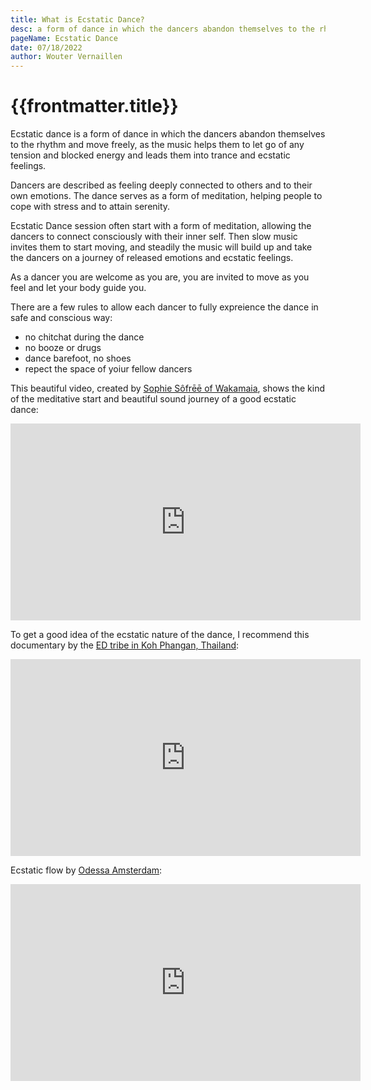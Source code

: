 ```yaml
---
title: What is Ecstatic Dance?
desc: a form of dance in which the dancers abandon themselves to the rhythm and move freely, as the music leads them...
pageName: Ecstatic Dance
date: 07/18/2022
author: Wouter Vernaillen
---
```


# {{frontmatter.title}}

Ecstatic dance is a form of dance in which the dancers abandon themselves to the rhythm and move freely,
as the music helps them to let go of any tension and blocked energy and leads them into trance and ecstatic feelings.

Dancers are described as feeling deeply connected to others and to their own emotions. The dance serves as a form of meditation, helping people to cope with stress and to attain serenity.

Ecstatic Dance session often start with a form of meditation, allowing the dancers to connect consciously with their inner self. Then slow music invites them to start moving, and steadily the music will build up and take the dancers on a journey of released emotions and ecstatic feelings.

As a dancer you are welcome as you are, you are invited to move as you feel and let your body guide you.

There are a few rules to allow each dancer to fully expreience the dance in safe and conscious way:

* no chitchat during the dance
* no booze or drugs
* dance barefoot, no shoes
* repect the space of yoiur fellow dancers

This beautiful video, created by [Sophie Sôfrēē of Wakamaia](https://www.wakamaia.love/), shows the kind of the meditative start and beautiful sound journey of a good ecstatic dance:
<iframe width="560" height="315" src="https://www.youtube.com/embed/9CEnSTruBBg" title="YouTube video player" frameborder="0" allow="accelerometer; autoplay; clipboard-write; encrypted-media; gyroscope; picture-in-picture" allowfullscreen></iframe>

To get a good idea of the ecstatic nature of the dance, I recommend this documentary by the [ED tribe in Koh Phangan, Thailand](https://www.facebook.com/EcstaticDanceThailand/):
<iframe width="560" height="315" src="https://www.youtube.com/embed/lY41coxPKuY" title="YouTube video player" frameborder="0" allow="accelerometer; autoplay; clipboard-write; encrypted-media; gyroscope; picture-in-picture" allowfullscreen></iframe>

Ecstatic flow by [Odessa Amsterdam](https://www.odessa.amsterdam):

<iframe width="560" height="315" src="https://www.youtube.com/embed/N9Ft3UKDPWI" title="YouTube video player" frameborder="0" allow="accelerometer; autoplay; clipboard-write; encrypted-media; gyroscope; picture-in-picture" allowfullscreen></iframe>

